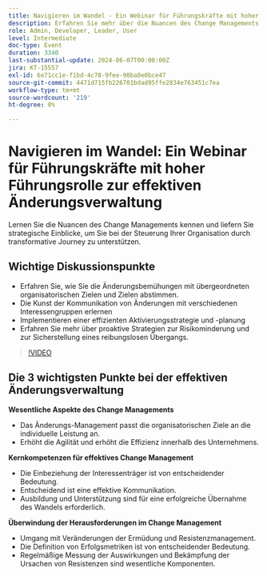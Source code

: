 ```yaml
---
title: Navigieren im Wandel - Ein Webinar für Führungskräfte mit hoher Führungsrolle zur effektiven Änderungsverwaltung
description: Erfahren Sie mehr über die Nuancen des Change Managements und liefern Sie strategische Einblicke, um Sie bei der Steuerung Ihres Unternehmens durch transformative Journey zu unterstützen. Wichtige Diskussionspunkte - Erfahren Sie, wie Sie Ihre Änderungsbemühungen mit übergeordneten Organisationszielen und -zielen abstimmen. Meister in der Kommunikation zwischen verschiedenen Akteuren Umsetzen Effiziente Aktivierungsstrategie und Planung Erfahren Sie proaktive Strategien zur Risikominderung und Sicherstellung reibungsloser Übergänge.
role: Admin, Developer, Leader, User
level: Intermediate
doc-type: Event
duration: 3340
last-substantial-update: 2024-06-07T00:00:00Z
jira: KT-15557
exl-id: 6e71cc1e-f1bd-4c78-9fee-90ba0e0bce47
source-git-commit: 4471d715fb226701bdad95ffe2834e763451c7ea
workflow-type: tm+mt
source-wordcount: '219'
ht-degree: 0%

---
```


# Navigieren im Wandel: Ein Webinar für Führungskräfte mit hoher Führungsrolle zur effektiven Änderungsverwaltung

Lernen Sie die Nuancen des Change Managements kennen und liefern Sie strategische Einblicke, um Sie bei der Steuerung Ihrer Organisation durch transformative Journey zu unterstützen.

## Wichtige Diskussionspunkte

* Erfahren Sie, wie Sie die Änderungsbemühungen mit übergeordneten organisatorischen Zielen und Zielen abstimmen.
* Die Kunst der Kommunikation von Änderungen mit verschiedenen Interessengruppen erlernen
* Implementieren einer effizienten Aktivierungsstrategie und -planung
* Erfahren Sie mehr über proaktive Strategien zur Risikominderung und zur Sicherstellung eines reibungslosen Übergangs.

>[!VIDEO](https://video.tv.adobe.com/v/3429286/?learn=on)

## Die 3 wichtigsten Punkte bei der effektiven Änderungsverwaltung

**Wesentliche Aspekte des Change Managements**

* Das Änderungs-Management passt die organisatorischen Ziele an die individuelle Leistung an.
* Erhöht die Agilität und erhöht die Effizienz innerhalb des Unternehmens.

**Kernkompetenzen für effektives Change Management**

* Die Einbeziehung der Interessenträger ist von entscheidender Bedeutung.
* Entscheidend ist eine effektive Kommunikation.
* Ausbildung und Unterstützung sind für eine erfolgreiche Übernahme des Wandels erforderlich.

**Überwindung der Herausforderungen im Change Management**

* Umgang mit Veränderungen der Ermüdung und Resistenzmanagement.
* Die Definition von Erfolgsmetriken ist von entscheidender Bedeutung.
* Regelmäßige Messung der Auswirkungen und Bekämpfung der Ursachen von Resistenzen sind wesentliche Komponenten.
